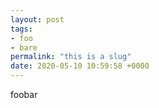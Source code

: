 ```yaml
---
layout: post
tags:
- foo
- bare
permalink: "this is a slug"
date: 2020-05-10 10:59:58 +0000
---
```


foobar
